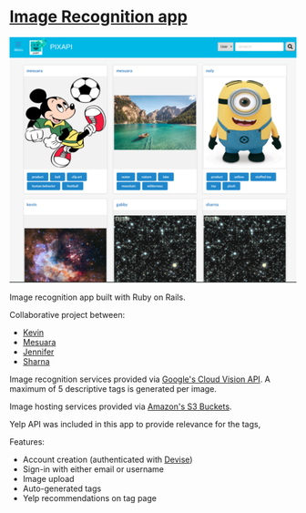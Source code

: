 # [Image Recognition app](https://pixapi-image.herokuapp.com/)

![Sample homepage after login. Images and tags present](/public/sample-homepage.png)

Image recognition app built with Ruby on Rails.

Collaborative project between:

- [Kevin](https://github.com/kevinlee6)
- [Mesuara](https://github.com/mesuara)
- [Jennifer](https://github.com/jevargasv)
- [Sharna](https://github.com/sharnajh)

Image recognition services provided via [Google's Cloud Vision API](https://cloud.google.com/vision/). A maximum of 5 descriptive tags is generated per image.

Image hosting services provided via [Amazon's S3 Buckets](https://aws.amazon.com/s3/).

Yelp API was included in this app to provide relevance for the tags,

Features:

- Account creation (authenticated with [Devise](https://github.com/plataformatec/devise))
- Sign-in with either email or username
- Image upload
- Auto-generated tags
- Yelp recommendations on tag page
